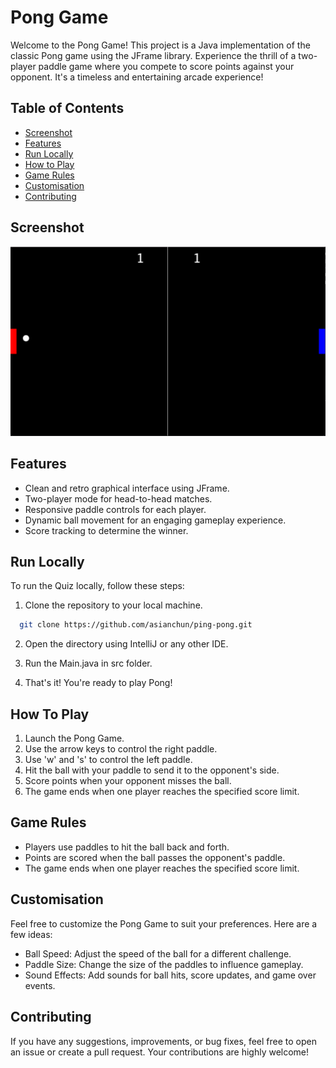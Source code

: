 # Pong Game

Welcome to the Pong Game! This project is a Java implementation of the classic Pong game using the JFrame library. Experience the thrill of a two-player paddle game where you compete to score points against your opponent. It's a timeless and entertaining arcade experience!

## Table of Contents

- [Screenshot](#screenshot)
- [Features](#features)
- [Run Locally](#run-locally)
- [How to Play](#how-to-play)
- [Game Rules](#game-rules)
- [Customisation](#customisation)
- [Contributing](#contributing)

## Screenshot
![Alt Text](/screenshot.png?raw=true "Optional Title")

## Features

- Clean and retro graphical interface using JFrame.
- Two-player mode for head-to-head matches.
- Responsive paddle controls for each player.
- Dynamic ball movement for an engaging gameplay experience.
- Score tracking to determine the winner.

## Run Locally

To run the Quiz locally, follow these steps:

1. Clone the repository to your local machine.

```bash
  git clone https://github.com/asianchun/ping-pong.git
```

2. Open the directory using IntelliJ or any other IDE.

3. Run the Main.java in src folder. 

4. That's it! You're ready to play Pong!

## How To Play

1. Launch the Pong Game.
2. Use the arrow keys to control the right paddle.
3. Use 'w' and 's' to control the left paddle.
4. Hit the ball with your paddle to send it to the opponent's side.
5. Score points when your opponent misses the ball.
6. The game ends when one player reaches the specified score limit.

## Game Rules

- Players use paddles to hit the ball back and forth.
- Points are scored when the ball passes the opponent's paddle.
- The game ends when one player reaches the specified score limit.

## Customisation

Feel free to customize the Pong Game to suit your preferences. Here are a few ideas:

- Ball Speed: Adjust the speed of the ball for a different challenge.
- Paddle Size: Change the size of the paddles to influence gameplay.
- Sound Effects: Add sounds for ball hits, score updates, and game over events.

## Contributing

If you have any suggestions, improvements, or bug fixes, feel free to open an issue or create a pull request. Your contributions are highly welcome!

